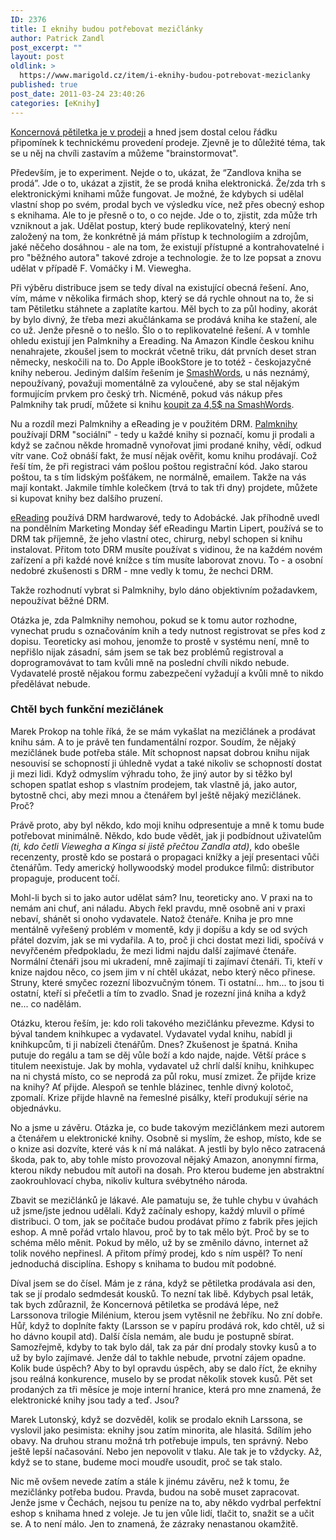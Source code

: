 ```yaml
---
ID: 2376
title: I eknihy budou potřebovat mezičlánky
author: Patrick Zandl
post_excerpt: ""
layout: post
oldlink: >
  https://www.marigold.cz/item/i-eknihy-budou-potrebovat-meziclanky
published: true
post_date: 2011-03-24 23:40:26
categories: [eKnihy]
---
```

<p>
<a href="http://www.palmknihy.cz/web/kniha/koncernova-petiletka">Koncernová pětiletka je v prodeji</a> a hned jsem dostal celou řádku připomínek k technickému provedení prodeje. Zjevně je to důležité téma, tak se u něj na chvíli zastavím a můžeme "brainstormovat". </p>


<p>Především, je to experiment. Nejde o to, ukázat, že “Zandlova kniha se prodá”. Jde o to, ukázat a zjistit, že se prodá kniha elektronická. Že/zda trh s elektronickými knihami může fungovat. Je možné, že kdybych si udělal vlastní shop po svém, prodal bych ve výsledku více, než přes obecný eshop s eknihama. Ale to je přesně o to, o co nejde. Jde o to, zjistit, zda může trh vzniknout a jak. Udělat postup, který bude replikovatelný, který není založený na tom, že konkrétně já mám přístup k technologiím a zdrojům, jaké něčeho dosáhnou - ale na tom, že existují přístupné a kontrahovatelné i pro "běžného autora" takové zdroje a technologie. že to lze popsat a znovu udělat v případě F. Vomáčky i M. Viewegha. </p>
<p>Při výběru distribuce jsem se tedy díval na existující obecná řešení. Ano, vím, máme v několika firmách shop, který se dá rychle ohnout na to, že si tam Pětiletku stáhnete a zaplatíte kartou. Měl bych to za půl hodiny, akorát by bylo divný, že třeba mezi akučlánkama se prodává kniha ke stažení, ale co už. Jenže přesně o to nešlo. Šlo o to replikovatelné řešení. A v tomhle ohledu existují jen Palmknihy a Ereading. Na Amazon Kindle českou knihu nenahrajete, zkoušel jsem to mockrát včetně triku, dát prvních deset stran německy, neskočili na to. Do Apple iBookStore je to totéž - českojazyčné knihy neberou. Jediným dalším řešením je <a href="http://www.smashwords.com">SmashWords</a>, u nás neznámý, nepoužívaný, považuji momentálně za vyloučené, aby se stal nějakým formujícím prvkem pro český trh. Nicméně, pokud vás nákup přes Palmknihy tak prudí, můžete si knihu <a href="http://www.smashwords.com/books/view/49134">koupit za 4,5$ na SmashWords</a>.</p>
<p>Nu a rozdíl mezi Palmknihy a eReading je v použitém DRM. <a href="http://www.palmknihy.cz">Palmknihy</a> používají DRM "sociální" - tedy u každé knihy si poznačí, komu ji prodali a když se začnou někde hromadně vynořovat jimi prodané knihy, vědí, odkud vítr vane. Což obnáší fakt, že musí nějak ověřit, komu knihu prodávají. Což řeší tím, že při registraci vám pošlou poštou registrační kód. Jako starou poštou, ta s tím lidským pošťákem, ne normálně, emailem. Takže na vás mají kontakt. Jakmile tímhle kolečkem (trvá to tak tři dny) projdete, můžete si kupovat knihy bez dalšího pruzení. </p>
<p><a href="http://www.ereading.cz">eReading</a> používá DRM hardwarové, tedy to Adobácké. Jak příhodně uvedl na pondělním Marketing Monday šéf eReadingu Martin Lipert, používá se to DRM tak příjemně, že jeho vlastní otec, chirurg, nebyl schopen si knihu instalovat. Přitom toto DRM musíte používat s vidinou, že na každém novém zařízení a při každé nové knížce s tím musíte laborovat znovu. To - a osobní nedobré zkušenosti s DRM - mne vedly k tomu, že nechci DRM. </p>
<p>Takže rozhodnutí vybrat si Palmknihy, bylo dáno objektivním požadavkem, nepoužívat běžné DRM. </p>
<p>Otázka je, zda Palmknihy nemohou, pokud se k tomu autor rozhodne, vynechat prudu s označováním knih a tedy nutnost registrovat se přes kod z dopisu. Teoreticky asi mohou, jenomže to prostě v systému není, mně to nepřišlo nijak zásadní, sám jsem se tak bez problémů registroval a doprogramovávat to tam kvůli mně na poslední chvíli nikdo nebude. Vydavatelé prostě nějakou formu zabezpečení vyžadují a kvůli mně to nikdo předělávat nebude. </p>
<h3>Chtěl bych funkční mezičlánek</h3><p>Marek Prokop na tohle říká, že se mám vykašlat na mezičlánek a prodávat knihu sám. A to je právě ten fundamentální rozpor. Soudím, že nějaký mezičlánek bude potřeba stále. Mít schopnost napsat dobrou knihu nijak nesouvisí se schopností ji úhledně vydat a také nikoliv se schopností dostat ji mezi lidi. Když odmyslím výhradu toho, že jiný autor by si těžko byl schopen spatlat eshop s vlastním prodejem, tak vlastně já, jako autor, bytostně chci, aby mezi mnou a čtenářem byl ještě nějaký mezičlánek. Proč?</p>
<p>Právě proto, aby byl někdo, kdo moji knihu odpresentuje a mně k tomu bude potřebovat minimálně. Někdo, kdo bude vědět, jak ji podbídnout uživatelům </span><em>(ti, kdo četli Viewegha a Kinga si jistě přečtou Zandla atd)</em></span>, kdo obešle recenzenty, prostě kdo se postará o propagaci knížky a její presentaci vůči čtenářům. Tedy americký hollywoodský model produkce filmů: distributor propaguje, producent točí. </p>
<p>Mohl-li bych si to jako autor udělat sám? Inu, teoreticky ano. V praxi na to nemám ani chuť, ani náladu. Abych řekl pravdu, mně osobně ani v praxi nebaví, shánět si onoho vydavatele. Natož čtenáře. Kniha je pro mne mentálně vyřešený problém v momentě, kdy ji dopíšu a kdy se od svých přátel dozvím, jak se mi vydařila. A to, proč ji chci dostat mezi lidi, spočívá v nevyřčeném předpokladu, že mezi lidmi najdu další zajímavé čtenáře. Normální čtenáři jsou mi ukradení, mně zajímají ti zajímaví čtenáři. Ti, kteří v knize najdou něco, co jsem jim v ní chtěl ukázat, nebo který něco přinese. Struny, které smyčec rozezní libozvučným tónem. Ti ostatní... hm... to jsou ti ostatní, kteří si přečetli a tím to zvadlo. Snad je rozezní jiná kniha a když ne... co nadělám. </p>
<p>Otázku, kterou řeším, je: kdo roli takového mezičlánku převezme. Kdysi to býval tandem knihkupec a vydavatel. Vydavatel vydal knihu, nabídl ji knihkupcům, ti ji nabízeli čtenářům. Dnes? Zkušenost je špatná. Kniha putuje do regálu a tam se děj vůle boží a kdo najde, najde. Větší práce s titulem neexistuje. Jak by mohla, vydavatel už chrlí další knihu, knihkupec na ni chystá místo, co se neprodá za půl roku, musí zmizet. Že přijde krize na knihy? Ať přijde. Alespoň se tenhle blázinec, tenhle divný kolotoč, zpomalí. Krize přijde hlavně na řemeslné pisálky, kteří produkují série na objednávku.</p>
<p>No a jsme u závěru. Otázka je, co bude takovým mezičlánkem mezi autorem a čtenářem u elektronické knihy. Osobně si myslím, že eshop, místo, kde se o knize asi dozvíte, které vás k ní má nalákat. A jestli by bylo něco zatracená škoda, pak to, aby tohle místo provozoval nějaký Amazon, anonymní firma, kterou nikdy nebudou mít autoři na dosah. Pro kterou budeme jen abstraktní zaokrouhlovací chyba, nikoliv kultura svébytného národa. </p>
<p>Zbavit se mezičlánků je lákavé. Ale pamatuju se, že tuhle chybu v úvahách už jsme/jste jednou udělali. Když začínaly eshopy, každý mluvil o přímé distribuci. O tom, jak se počítače budou prodávat přímo z fabrik přes jejich eshop. A mně pořád vrtalo hlavou, proč by to tak mělo být. Proč by se to schéma mělo měnit. Pokud by mělo, už by se změnilo dávno, internet až tolik nového nepřinesl. A přitom přímý prodej, kdo s ním uspěl? To není jednoduchá disciplína. Eshopy s knihama to budou mít podobné. </p>
<p>Díval jsem se do čísel. Mám je z rána, když se pětiletka prodávala asi den, tak se jí prodalo sedmdesát kousků. To nezní tak libě. Kdybych psal leták, tak bych zdůraznil, že Koncernová pětiletka se prodává lépe, než Larssonova trilogie Milénium, kterou jsem vytěsnil ne žebříku. No zní dobře. Hůř, když to doplníte fakty (Larsson se v papíru prodává rok, kdo chtěl, už si ho dávno koupil atd). Další čísla nemám, ale budu je postupně sbírat. Samozřejmě, kdyby to tak bylo dál, tak za pár dní prodaly stovky kusů a to už by bylo zajímavé. Jenže dál to takhle nebude, prvotní zájem opadne. Kolik bude úspěch? Aby to byl opravdu úspěch, aby se dalo říct, že eknihy jsou reálná konkurence, muselo by se prodat několik stovek kusů. Pět set prodaných za tři měsíce je moje interní hranice, která pro mne znamená, že elektronické knihy jsou tady a teď. Jsou? </p>
<p>Marek Lutonský, když se dozvěděl, kolik se prodalo eknih Larssona, se vyslovil jako pesimista: eknihy jsou zatím minorita, ale hlasitá. Sdílím jeho obavy. Na druhou stranu možná trh potřebuje impuls, ten správný. Nebo ještě lepší načasování. Nebo jen nepovolit v tlaku. Ale tak je to vždycky. Až, když se to stane, budeme moci moudře usoudit, proč se tak stalo. </p>
<p>Nic mě ovšem nevede zatím a stále k jinému závěru, než k tomu, že mezičlánky potřeba budou. Pravda, budou na sobě muset zapracovat. Jenže jsme v Čechách, nejsou tu peníze na to, aby někdo vydrbal perfektní eshop s knihama hned z voleje. Je tu jen vůle lidí, tlačit to, snažit se a učit se. A to není málo. Jen to znamená, že zázraky nenastanou okamžitě. </p>
